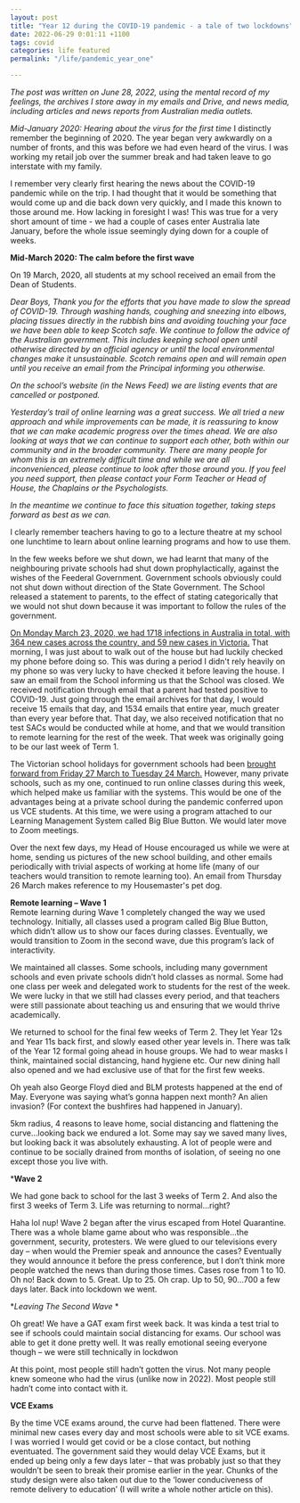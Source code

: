 ```yaml
---
layout: post
title: "Year 12 during the COVID-19 pandemic - a tale of two lockdowns"
date: 2022-06-29 0:01:11 +1100
tags: covid
categories: life featured
permalink: "/life/pandemic_year_one"

---
```


_The post was written on June 28, 2022, using the mental record of my feelings, the archives I store away in my emails and Drive, and news media, including articles and news reports from Australian media outlets._

*Mid-January 2020: Hearing about the virus for the first time*
I distinctly remember the beginning of 2020. The year began very awkwardly on a number of fronts, and this was before we had even heard of the virus. I was working my retail job over the summer break and had taken leave to go interstate with my family.  

I remember very clearly first hearing the news about the COVID-19 pandemic while on the trip. I had thought that it would be something that would come up and die back down very quickly, and I made this known to those around me. How lacking in foresight I was! This was true for a very short amount of time - we had a couple of cases enter Australia late January, before the whole issue seemingly dying down for a couple of weeks.   

**Mid-March 2020: The calm before the first wave**

On 19 March, 2020, all students at my school received an email from the Dean of Students.  

_Dear Boys,_
_Thank you for the efforts that you have made to slow the spread of COVID-19. Through washing hands, coughing and sneezing into elbows, placing tissues directly in the rubbish bins and avoiding touching your face we have been able to keep Scotch safe. We continue to follow the advice of the Australian government. This includes keeping school open until otherwise directed by an official agency or until the local environmental changes make it unsustainable. Scotch remains open and will remain open until you receive an email from the Principal informing you otherwise._  

_On the school’s website (in the News Feed) we are listing events that are cancelled or postponed._  

_Yesterday’s trail of online learning was a great success. We all tried a new approach and while improvements can be made, it is reassuring to know that we can make academic progress over the times ahead. We are also looking at ways that we can continue to support each other, both within our community and in the broader community. There are many people for whom this is an extremely difficult time and while we are all inconvenienced, please continue to look after those around you. If you feel you need support, then please contact your Form Teacher or Head of House, the Chaplains or the Psychologists._  

_In the meantime we continue to face this situation together, taking steps forward as best as we can._  

I clearly remember teachers having to go to a lecture theatre at my school one lunchtime to learn about online learning programs and how to use them.  

In the few weeks before we shut down, we had learnt that many of the neighbouring private schools had shut down prophylactically, against the wishes of the Feederal Government. Government schools obviously could not shut down without direction of the State Government. The School released a statement to parents, to the effect of stating categorically that we would not shut down because it was important to follow the rules of the government.

[On Monday March 23, 2020, we had 1718 infections in Australia in total, with 364 new cases across the country, and 59 new cases in Victoria.](https://en.wikipedia.org/wiki/Template:COVID-19_pandemic_data/Australia_medical_cases)
That morning, I was just about to walk out of the house but had luckily checked my phone before doing so. This was during a period I didn't rely heavily on my phone so was very lucky to have checked it before leaving the house. I saw an email from the School informing us that the School was closed. We received notification through email that a parent had tested positive to COVID-19. Just going through the email archives for that day, I would receive 15 emails that day, and 1534 emails that entire year, much greater than every year before that. That day, we also received notification that no test SACs would be conducted while at home, and that we would transition to remote learning for the rest of the week. That week was originally going to be our last week of Term 1.  

The Victorian school holidays for government schools had been [brought forward from Friday 27 March to Tuesday 24 March.](https://www.theage.com.au/national/victoria/schools-closed-from-tuesday-in-drastic-bid-to-curb-coronavirus-spread-20200322-p54cpw.html) However, many private schools, such as my one, continued to run online classes during this week, which helped make us familiar with the systems. This would be one of the advantages being at a private school during the pandemic conferred upon us VCE students. At this time, we were using a program attached to our Learning Management System called Big Blue Button. We would later move to Zoom meetings.  

Over the next few days, my Head of House encouraged us while we were at home, sending us pictures of the new school building, and other emails periodically with trivial aspects of working at home life (many of our teachers would transition to remote learning too). An email from Thursday 26 March makes reference to my Housemaster's pet dog.  

**Remote learning – Wave 1**  
Remote learning during Wave 1 completely changed the way we used technology. Initially, all classes used a program called Big Blue Button, which didn’t allow us to show our faces during classes. Eventually, we would transition to Zoom in the second wave, due this program’s lack of interactivity.  

We maintained all classes. Some schools, including many government schools and even private schools didn’t hold classes as normal. Some had one class per week and delegated work to students for the rest of the week. We were lucky in that we still had classes every period, and that teachers were still passionate about teaching us and ensuring that we would thrive academically.  

We returned to school for the final few weeks of Term 2. They let Year 12s and Year 11s back first, and slowly eased other year levels in. There was talk of the Year 12 formal going ahead in house groups. We had to wear masks I think, maintained social distancing, hand hygiene etc. Our new dining hall also opened and we had exclusive use of that for the first few weeks.  

Oh yeah also George Floyd died and BLM protests happened at the end of May. Everyone was saying what’s gonna happen next month? An alien invasion? (For context the bushfires had happened in January).  

5km radius, 4 reasons to leave home, social distancing and flattening the curve…looking back we endured a lot. Some may say we saved many lives, but looking back it was absolutely exhausting. A lot of people were and continue to be socially drained from months of isolation, of seeing no one except those you live with.  

***Wave 2**  

We had gone back to school for the last 3 weeks of Term 2. And also the first 3 weeks of Term 3. Life was returning to normal…right? 

Haha lol nup! Wave 2 began after the virus escaped from Hotel Quarantine. There was a whole blame game about who was responsible…the government, security, protesters. We were glued to our televisions every day – when would the Premier speak and announce the cases? Eventually they would announce it before the press conference, but I don’t think more people watched the news than during those times. Cases rose from 1 to 10. Oh no! Back down to 5. Great. Up to 25. Oh crap. Up to 50, 90…700 a few days later. Back into lockdown we went.  

**Leaving The Second Wave* * 

Oh great! We have a GAT exam first week back. It was kinda a test trial to see if schools could maintain social distancing for exams. Our school was able to get it done pretty well. It was really emotional seeing everyone though – we were still technically in lockdwon   

At this point, most people still hadn’t gotten the virus. Not many people knew someone who had the virus (unlike now in 2022). Most people still hadn’t come into contact with it.  

**VCE Exams**  

By the time VCE exams around, the curve had been flattened. There were minimal new cases every day and most schools were able to sit VCE exams. I was worried I would get covid or be a close contact, but nothing eventuated. The government said they would delay VCE Exams, but it ended up being only a few days later – that was probably just so that they wouldn’t be seen to break their promise earlier in the year. Chunks of the study design were also taken out due to the ‘lower conduciveness of remote delivery to education’ (I will write a whole nother article on this).
